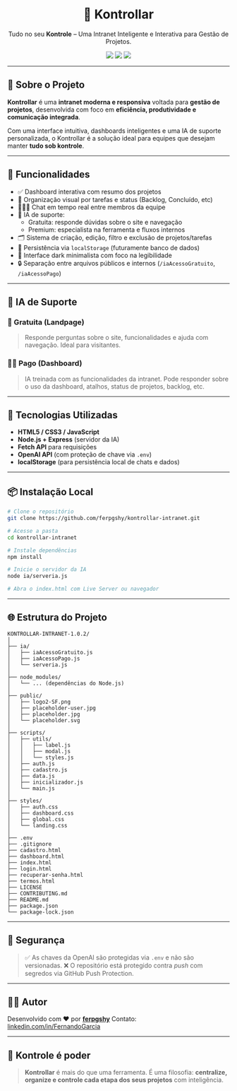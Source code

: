 <h1 align="center">🧠 Kontrollar</h1>
<p align="center">Tudo no seu <strong>Kontrole</strong> – Uma Intranet Inteligente e Interativa para Gestão de Projetos.</p>

<p align="center">
  <img src="https://img.shields.io/badge/status-em%20desenvolvimento-yellow?style=flat-square" />
  <img src="https://img.shields.io/badge/license-Custom-lightgrey?style=flat-square" />
  <img src="https://img.shields.io/badge/feito%20com-HTML%20%7C%20JS%20%7C%20Node.js-blue?style=flat-square" />
</p>

---

## 🚀 Sobre o Projeto

**Kontrollar** é uma **intranet moderna e responsiva** voltada para **gestão de projetos**, desenvolvida com foco em **eficiência, produtividade e comunicação integrada**.

Com uma interface intuitiva, dashboards inteligentes e uma IA de suporte personalizada, o Kontrollar é a solução ideal para equipes que desejam manter **tudo sob kontrole**.

---

## 🧩 Funcionalidades

- ✅ Dashboard interativa com resumo dos projetos
- 📁 Organização visual por tarefas e status (Backlog, Concluído, etc)
- 🧑‍🤝‍🧑 Chat em tempo real entre membros da equipe
- 🤖 IA de suporte:
  - Gratuita: responde dúvidas sobre o site e navegação
  - Premium: especialista na ferramenta e fluxos internos
- 🗂️ Sistema de criação, edição, filtro e exclusão de projetos/tarefas
- 💾 Persistência via `localStorage` (futuramente banco de dados)
- 💬 Interface dark minimalista com foco na legibilidade
- 🔒 Separação entre arquivos públicos e internos (`/iaAcessoGratuito`, `/iaAcessoPago`)

---

## 🧠 IA de Suporte

### 💬 Gratuita (Landpage)
> Responde perguntas sobre o site, funcionalidades e ajuda com navegação. Ideal para visitantes.

### 👨‍💻 Pago (Dashboard)
> IA treinada com as funcionalidades da intranet. Pode responder sobre o uso da dashboard, atalhos, status de projetos, backlog, etc.

---

## 🧱 Tecnologias Utilizadas

- **HTML5 / CSS3 / JavaScript**
- **Node.js + Express** (servidor da IA)
- **Fetch API** para requisições
- **OpenAI API** (com proteção de chave via `.env`)
- **localStorage** (para persistência local de chats e dados)

---

## 📦 Instalação Local

```bash
# Clone o repositório
git clone https://github.com/ferpgshy/kontrollar-intranet.git

# Acesse a pasta
cd kontrollar-intranet

# Instale dependências
npm install

# Inicie o servidor da IA
node ia/serveria.js

# Abra o index.html com Live Server ou navegador
````

---

## 🌐 Estrutura do Projeto

```
KONTROLLAR-INTRANET-1.0.2/
│
├── ia/
│   ├── iaAcessoGratuito.js
│   ├── iaAcessoPago.js
│   └── serveria.js
│
├── node_modules/
│   └── ... (dependências do Node.js)
│
├── public/
│   ├── logo2-SF.png
│   ├── placeholder-user.jpg
│   ├── placeholder.jpg
│   └── placeholder.svg
│
├── scripts/
│   ├── utils/
│   │   ├── label.js
│   │   ├── modal.js
│   │   └── styles.js
│   ├── auth.js
│   ├── cadastro.js
│   ├── data.js
│   ├── inicializador.js
│   └── main.js
│
├── styles/
│   ├── auth.css
│   ├── dashboard.css
│   ├── global.css
│   └── landing.css
│
├── .env
├── .gitignore
├── cadastro.html
├── dashboard.html
├── index.html
├── login.html
├── recuperar-senha.html
├── termos.html
├── LICENSE
├── CONTRIBUTING.md
├── README.md
├── package.json
└── package-lock.json

```

---

## 🔐 Segurança

> ✅ As chaves da OpenAI são protegidas via `.env` e não são versionadas.
> ❌ O repositório está protegido contra *push* com segredos via GitHub Push Protection.

---

## 👨‍💻 Autor

Desenvolvido com ❤️ por **[ferpgshy](https://github.com/ferpgshy)**
Contato: [linkedin.com/in/FernandoGarcia](https://linkedin.com/in/fernando-portugal-garcia)

---

## 📢 Kontrole é poder

> **Kontrollar** é mais do que uma ferramenta.
> É uma filosofia: **centralize, organize e controle cada etapa dos seus projetos** com inteligência.
